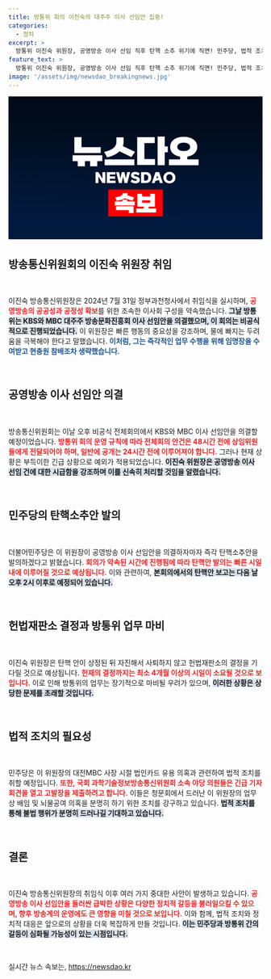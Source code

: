 ```yaml
---
title: 방통위 회의 이진숙의 대주주 이사 선임안 집중!
categories:
  - 정치
excerpt: >
  방통위 이진숙 위원장, 공영방송 이사 선임 직후 탄핵 소추 위기에 직면! 민주당, 법적 조치 예고하며 긴장 고조. 방송의 미래는 어떻게 될까? 클릭하면 진실이 드러납니다!
feature_text: >
  방통위 이진숙 위원장, 공영방송 이사 선임 직후 탄핵 소추 위기에 직면! 민주당, 법적 조치 예고하며 긴장 고조. 방송의 미래는 어떻게 될까? 클릭하면 진실이 드러납니다!
image: '/assets/img/newsdao_breakingnews.jpg'
---
```


<p><img src="/assets/img/newsdao_breakingnews.jpg" alt="ranknews 속보" /></p>

<h2 data-ke-size="size26">방송통신위원회의 이진숙 위원장 취임</h2>

<p data-ke-size="size16">&nbsp;</p>  

<p>이진숙 방송통신위원장은 2024년 7월 31일 정부과천청사에서 취임식을 실시하며, <b><span style="color: #ee2323;">공영방송의 공공성과 공정성 확보</span></b>를 위한 조속한 이사회 구성을 약속했습니다. <b><span style="background-color: #21538527;">그날 방통위는 KBS와 MBC 대주주 방송문화진흥회 이사 선임안을 의결했으며, 이 회의는 비공식적으로 진행되었습니다.</span></b> 이 위원장은 빠른 행동의 중요성을 강조하며, 물에 빠지는 두려움을 극복해야 한다고 말했습니다. <b><span style="color: #1a5490;">이처럼, 그는 즉각적인 업무 수행을 위해 임명장을 수여받고 현충원 참배조차 생략했습니다.</span></b></p>

<p data-ke-size="size16">&nbsp;</p>  

<h2 data-ke-size="size26">공영방송 이사 선임안 의결</h2>

<p data-ke-size="size16">&nbsp;</p>  

<p>방송통신위원회는 이날 오후 비공식 전체회의에서 KBS와 MBC 이사 선임안을 의결할 예정이었습니다. <b><span style="color: #ee2323;">방통위 회의 운영 규칙에 따라 전체회의 안건은 48시간 전에 상임위원들에게 전달되어야 하며, 일반에 공개는 24시간 전에 이루어져야 합니다.</span></b> 그러나 현재 상황은 부득이한 긴급 상황으로 예외가 적용되었습니다. <b><span style="background-color: #21538527;">이진숙 위원장은 공영방송 이사 선임 건에 대한 시급함을 강조하며 이를 신속히 처리할 것임을 알렸습니다.</span></b> </p>

<p data-ke-size="size16">&nbsp;</p>  

<h2 data-ke-size="size26">민주당의 탄핵소추안 발의</h2>

<p data-ke-size="size16">&nbsp;</p>  

<p>더불어민주당은 이 위원장이 공영방송 이사 선임안을 의결하자마자 즉각 탄핵소추안을 발의하겠다고 밝혔습니다. <b><span style="color: #ee2323;">회의가 약속된 시간에 진행됨에 따라 탄핵안 발의는 빠른 시일 내에 이루어질 것으로 예상됩니다.</span></b> 이와 관련하여, <b><span style="background-color: #21538527;">본회의에서의 탄핵안 보고는 다음 날 오후 2시 이후로 예정되어 있습니다.</span></b> </p>

<p data-ke-size="size16">&nbsp;</p>  

<h2 data-ke-size="size26">헌법재판소 결정과 방통위 업무 마비</h2>

<p data-ke-size="size16">&nbsp;</p>  

<p>이진숙 위원장은 탄핵 안이 상정된 뒤 자진해서 사퇴하지 않고 헌법재판소의 결정을 기다릴 것으로 예상됩니다. <b><span style="color: #ee2323;">헌재의 결정까지는 최소 4개월 이상의 시일이 소요될 것으로 보입니다.</span></b> 이로 인해 방통위의 업무는 장기적으로 마비될 우려가 있으며, <b><span style="background-color: #21538527;">이러한 상황은 상당한 문제를 초래할 것입니다.</span></b> </p>

<p data-ke-size="size16">&nbsp;</p>  

<h2 data-ke-size="size26">법적 조치의 필요성</h2>

<p data-ke-size="size16">&nbsp;</p>  

<p>민주당은 이 위원장의 대전MBC 사장 시절 법인카드 유용 의혹과 관련하여 법적 조치를 취할 예정입니다. <b><span style="color: #ee2323;">또한, 국회 과학기술정보방송통신위원회 소속 야당 의원들은 긴급 기자회견을 열고 고발장을 제출하려고 합니다.</span></b> 이들은 청문회에서 드러난 이 위원장의 업무상 배임 및 뇌물공여 의혹을 분명히 하기 위한 조치를 강구하고 있습니다. <b><span style="background-color: #21538527;">법적 조치를 통해 불법 행위가 분명히 드러나길 기대하고 있습니다.</span></b> </p>

<p data-ke-size="size16">&nbsp;</p>  

<h2 data-ke-size="size26">결론</h2>

<p data-ke-size="size16">&nbsp;</p>  

<p>이진숙 방송통신위원장의 취임식 이후 여러 가지 중대한 사안이 발생하고 있습니다. <b><span style="color: #ee2323;">공영방송 이사 선임안을 둘러싼 급박한 상황은 다양한 정치적 갈등을 불러일으킬 수 있으며, 향후 방송계의 운영에도 큰 영향을 미칠 것으로 보입니다.</span></b> 이와 함께, 법적 조치와 정치적 대응은 앞으로의 상황을 더욱 복잡하게 만들 것입니다. <b><span style="background-color: #21538527;">이는 민주당과 방통위 간의 갈등이 심화될 가능성이 있는 시점입니다.</span></b> </p>

<p data-ke-size="size16">&nbsp;</p>  
실시간 뉴스 속보는, <a href="https://newsdao.kr" rel="dofollow">https://newsdao.kr</a>


